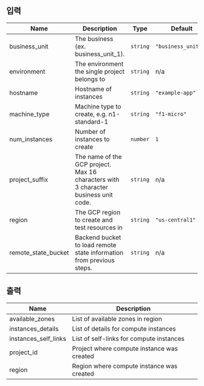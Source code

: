 <!-- BEGINNING OF PRE-COMMIT-TERRAFORM DOCS HOOK -->
## 입력

| Name | Description | Type | Default | Required |
|------|-------------|------|---------|:--------:|
| business\_unit | The business (ex. business\_unit\_1). | `string` | `"business_unit_1"` | no |
| environment | The environment the single project belongs to | `string` | n/a | yes |
| hostname | Hostname of instances | `string` | `"example-app"` | no |
| machine\_type | Machine type to create, e.g. n1-standard-1 | `string` | `"f1-micro"` | no |
| num\_instances | Number of instances to create | `number` | `1` | no |
| project\_suffix | The name of the GCP project. Max 16 characters with 3 character business unit code. | `string` | n/a | yes |
| region | The GCP region to create and test resources in | `string` | `"us-central1"` | no |
| remote\_state\_bucket | Backend bucket to load remote state information from previous steps. | `string` | n/a | yes |

## 출력

| Name | Description |
|------|-------------|
| available\_zones | List of available zones in region |
| instances\_details | List of details for compute instances |
| instances\_self\_links | List of self-links for compute instances |
| project\_id | Project where compute instance was created |
| region | Region where compute instance was created |

<!-- END OF PRE-COMMIT-TERRAFORM DOCS HOOK -->
